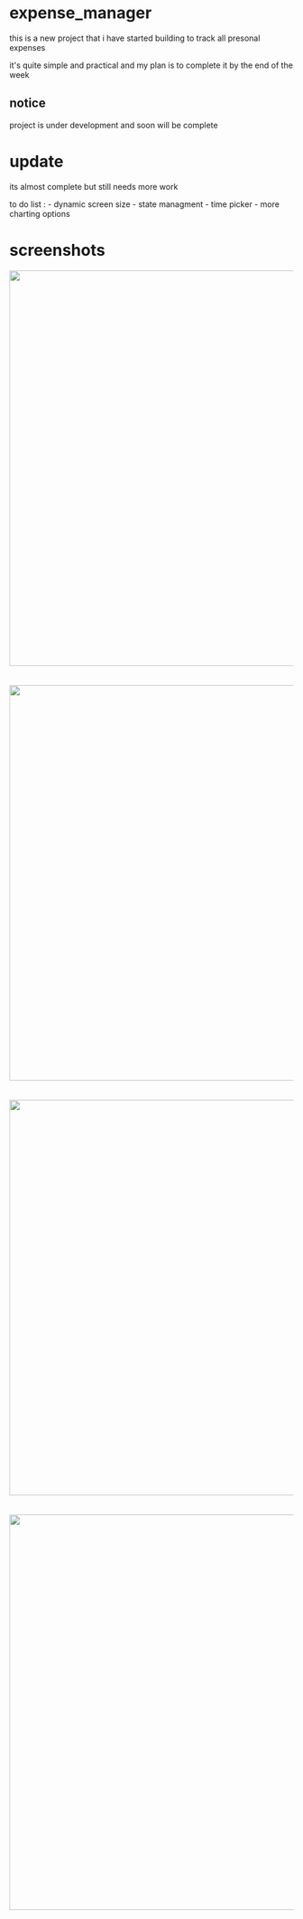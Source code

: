 # expense_manager

this is a new project that i have started building to track all presonal expenses 

it's quite simple and practical and my plan is to complete it by the end of the week 

## notice

project is under development and soon will be complete

# update 

its almost complete but still needs more work 

to do list : 
        - dynamic screen size 
        - state managment
        - time picker
        - more charting options 
        
       
# screenshots

<img src="https://github.com/Mohammadhsmhs/expense_manager/blob/master/screenshots/1.png?raw=true" width="700" /><br>
<br><br>
<img src="https://github.com/Mohammadhsmhs/expense_manager/blob/master/screenshots/2.png?raw=true" width="700" /><br>
<br><br>
<img src="https://github.com/Mohammadhsmhs/expense_manager/blob/master/screenshots/3.png?raw=true" width="700" /><br>
<br><br>
<img src="https://github.com/Mohammadhsmhs/expense_manager/blob/master/screenshots/4.png?raw=true" width="700" /><br>
<br><br>


